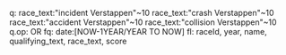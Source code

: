 q: race_text:"incident Verstappen"~10 race_text:"crash Verstappen"~10 race_text:"accident Verstappen"~10 race_text:"collision Verstappen"~10
q.op: OR
fq: date:[NOW-1YEAR/YEAR TO NOW]
fl: raceId, year, name, qualifying_text, race_text, score